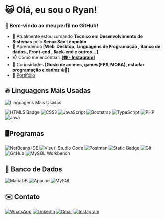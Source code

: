 # 😺 Olá, eu sou o Ryan!
### 🚀 Bem-vindo ao meu perfil no GitHub!

- 🔭 Atualmente estou cursando **Técnico em Desenvolvimento de Sistemas** pelo **Senac São Leopoldo**
- 🌱 Aprendendo **[Web, Desktop,  Linguagens de Programação , Banco de dados , Front-end , Back-end e outros...]**
- 📫 Como me encontrar: **[[📷 - Instagram](https://www.instagram.com/oliveiraryan.10/#)]**
- 💬 Curiosidades **[Gosto de animes, games(FPS, MOBA), estudar programação e xadrez ♔🙂]**
- 📝 [Portifólio](https://ryanoliveira466.github.io/portifolio)


 
## 🔥 Linguagens Mais Usadas
![Linguagens Mais Usadas](https://github-readme-stats.vercel.app/api/top-langs/?username=ryanoliveira466&layout=compact&theme=radical)


![HTML5 Badge](https://img.shields.io/badge/HTML5-E34F26?style=for-the-badge&logo=html5&logoColor=white)
<img alt="CSS3" src="https://img.shields.io/badge/css3-%231572B6.svg?style=for-the-badge&logo=css3&logoColor=white"/>
<img alt="JavaScript" src="https://img.shields.io/badge/javascript-%23323330.svg?style=for-the-badge&logo=javascript&logoColor=%23F7DF1E"/>
![Bootstrap](https://img.shields.io/badge/bootstrap-%238511FA.svg?style=for-the-badge&logo=bootstrap&logoColor=white)
<img alt="TypeScript" src="https://img.shields.io/badge/typescript-%23007ACC.svg?style=for-the-badge&logo=typescript&logoColor=white"/>
![PHP](https://img.shields.io/badge/php-%23777BB4.svg?style=for-the-badge&logo=php&logoColor=white)
![Java](https://img.shields.io/badge/java-%23ED8B00.svg?style=for-the-badge&logo=openjdk&logoColor=white)



## 🖥️Programas
![NetBeans IDE](https://img.shields.io/badge/NetBeansIDE-1B6AC6.svg?style=for-the-badge&logo=apache-netbeans-ide&logoColor=white)
![Visual Studio Code](https://img.shields.io/badge/Visual%20Studio%20Code-0078d7.svg?style=for-the-badge&logo=visual-studio-code&logoColor=white)
<img alt="Postman" src="https://img.shields.io/badge/Postman-FF6C37?style=for-the-badge&logo=postman&logoColor=red" />
![Static Badge](https://img.shields.io/badge/HEIDESQL-8A2B?style=for-the-badge)
<img alt="Git" src="https://img.shields.io/badge/git-%23F05033.svg?style=for-the-badge&logo=git&logoColor=white"/>
<img alt="GitHub" src="https://img.shields.io/badge/github-%23121011.svg?style=for-the-badge&logo=github&logoColor=white"/>
![MySQL Workbench](https://img.shields.io/badge/MySQL%20Workbench-ffffff?style=for-the-badge&logo=mysql&logoColor=black)




## 📂 Banco de Dados
![MariaDB](https://img.shields.io/badge/MariaDB-003545?style=for-the-badge&logo=mariadb&logoColor=white)
![Apache](https://img.shields.io/badge/ApachedERBY-%23D42029.svg?style=for-the-badge&logo=apache&logoColor=white)
![MySQL](https://img.shields.io/badge/MySQL-4479A1?style=for-the-badge&logo=mysql&logoColor=white)

## ✉️ Contato
[![WhatsApp](https://img.shields.io/badge/WhatsApp-25D366?style=for-the-badge&logo=whatsapp&logoColor=white)](https://api.whatsapp.com/send/?phone=5551998089145&text&type=phone_number&app_absent=0)
[![LinkedIn](https://img.shields.io/badge/linkedin-%230077B5.svg?style=for-the-badge&logo=linkedin&logoColor=white)](https://www.linkedin.com/in/ryan-oliveira-1b5208354/)
[![Gmail](https://img.shields.io/badge/Gmail-D14836?style=for-the-badge&logo=gmail&logoColor=white)](mailto:deoliveiraryan632@gmail.com)
[![Instagram](https://img.shields.io/badge/Instagram-%23E4405F.svg?style=for-the-badge&logo=Instagram&logoColor=white)](https://www.instagram.com/oliveiraryan.10/)
